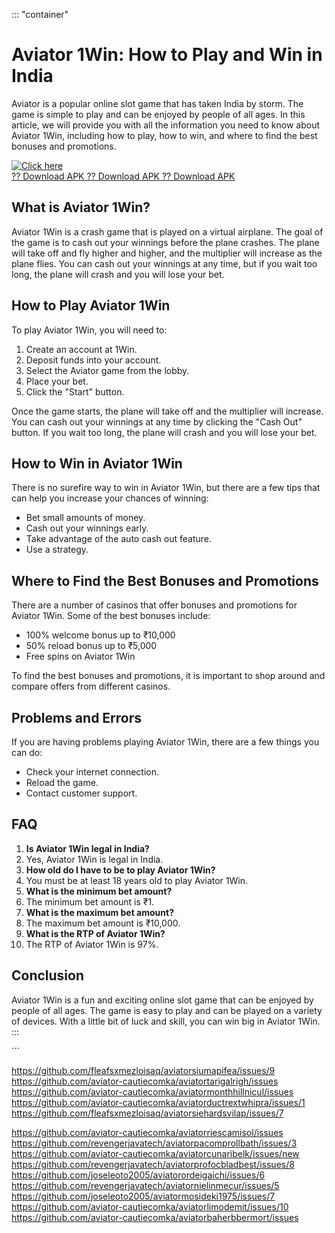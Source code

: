 ::: \"container\"
# Aviator 1Win: How to Play and Win in India

Aviator is a popular online slot game that has taken India by storm. The
game is simple to play and can be enjoyed by people of all ages. In this
article, we will provide you with all the information you need to know
about Aviator 1Win, including how to play, how to win, and where to find
the best bonuses and promotions.

[![Click
here](https://readscoops.com/wp-content/uploads/2023/03/Readscoop-aviator-1-1.jpg)](https://traff.sbs/deff)\
[?? Download APK ?? Download APK ?? Download
APK](https://traff.sbs/deff)

## What is Aviator 1Win?

Aviator 1Win is a crash game that is played on a virtual airplane. The
goal of the game is to cash out your winnings before the plane crashes.
The plane will take off and fly higher and higher, and the multiplier
will increase as the plane flies. You can cash out your winnings at any
time, but if you wait too long, the plane will crash and you will lose
your bet.

## How to Play Aviator 1Win

To play Aviator 1Win, you will need to:

1.  Create an account at 1Win.
2.  Deposit funds into your account.
3.  Select the Aviator game from the lobby.
4.  Place your bet.
5.  Click the "Start" button.

Once the game starts, the plane will take off and the multiplier will
increase. You can cash out your winnings at any time by clicking the
"Cash Out" button. If you wait too long, the plane will crash and
you will lose your bet.

## How to Win in Aviator 1Win

There is no surefire way to win in Aviator 1Win, but there are a few
tips that can help you increase your chances of winning:

-   Bet small amounts of money.
-   Cash out your winnings early.
-   Take advantage of the auto cash out feature.
-   Use a strategy.

## Where to Find the Best Bonuses and Promotions

There are a number of casinos that offer bonuses and promotions for
Aviator 1Win. Some of the best bonuses include:

-   100% welcome bonus up to ₹10,000
-   50% reload bonus up to ₹5,000
-   Free spins on Aviator 1Win

To find the best bonuses and promotions, it is important to shop around
and compare offers from different casinos.

## Problems and Errors

If you are having problems playing Aviator 1Win, there are a few things
you can do:

-   Check your internet connection.
-   Reload the game.
-   Contact customer support.

## FAQ

1.  **Is Aviator 1Win legal in India?**
2.  Yes, Aviator 1Win is legal in India.
3.  **How old do I have to be to play Aviator 1Win?**
4.  You must be at least 18 years old to play Aviator 1Win.
5.  **What is the minimum bet amount?**
6.  The minimum bet amount is ₹1.
7.  **What is the maximum bet amount?**
8.  The maximum bet amount is ₹10,000.
9.  **What is the RTP of Aviator 1Win?**
10. The RTP of Aviator 1Win is 97%.

## Conclusion

Aviator 1Win is a fun and exciting online slot game that can be enjoyed
by people of all ages. The game is easy to play and can be played on a
variety of devices. With a little bit of luck and skill, you can win big
in Aviator 1Win.
:::

\`\`\`

https://github.com/fleafsxmezloisaq/aviatorsiumapifea/issues/9
https://github.com/aviator-cautiecomka/aviatortarigalrigh/issues
https://github.com/aviator-cautiecomka/aviatormonthhillnicul/issues
https://github.com/aviator-cautiecomka/aviatorductrextwhipra/issues/1
https://github.com/fleafsxmezloisaq/aviatorsiehardsvilap/issues/7

https://github.com/aviator-cautiecomka/aviatorriescamisol/issues
https://github.com/revengerjavatech/aviatorpacomprollbath/issues/3
https://github.com/aviator-cautiecomka/aviatorcunaribelk/issues/new
https://github.com/revengerjavatech/aviatorprofocbladbest/issues/8
https://github.com/joseleoto2005/aviatorordeigaichi/issues/6
https://github.com/revengerjavatech/aviatornielinmecur/issues/5
https://github.com/joseleoto2005/aviatormosideki1975/issues/7
https://github.com/aviator-cautiecomka/aviatorlimodemit/issues/10
https://github.com/aviator-cautiecomka/aviatorbaherbbermort/issues
